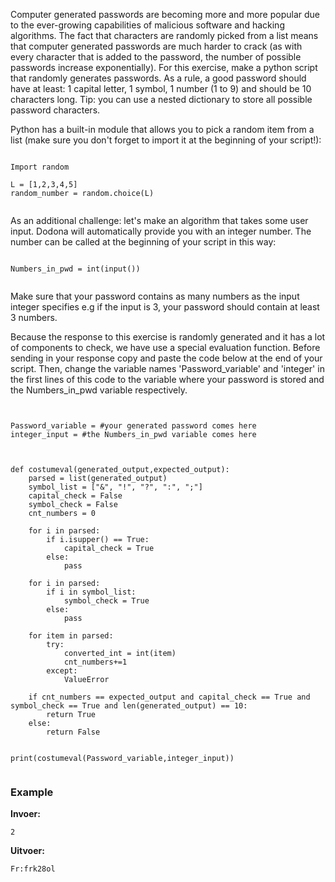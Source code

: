 Computer generated passwords are becoming more and more popular due to the ever-growing capabilities of malicious software and hacking algorithms. The fact that characters are randomly picked from a list means that computer generated passwords are much harder to crack (as with every character that is added to the password, the number of possible passwords increase exponentially). For this exercise, make a python script that randomly generates passwords. As a rule, a good password should have at least: 1 capital letter, 1 symbol, 1 number (1 to 9) and should be 10 characters long. Tip: you can use a nested dictionary to store all possible password characters.

Python has a built-in module that allows you to pick a random item from a list (make sure you don't forget to import it at the beginning of your script!):


<pre><code>
Import random

L = [1,2,3,4,5]
random_number = random.choice(L)

</code></pre>


As an additional challenge: let's make an algorithm that takes some user input. Dodona will automatically provide you with an integer number. The number can be called at the beginning of your script in this way:

<pre><code>
Numbers_in_pwd = int(input())

</code></pre>

Make sure that your password contains as many numbers as the input integer specifies e.g if the input is 3, your password should contain at least 3 numbers. 


Because the response to this exercise is randomly generated and it has a lot of components to check, we have use a special evaluation function. Before sending in your response copy and paste the code below at the end of your script. Then, change the variable names 'Password_variable' and 'integer' in the first lines of this code to the variable where your password is stored and the Numbers_in_pwd variable respectively. 

<pre><code>

Password_variable = #your generated password comes here
integer_input = #the Numbers_in_pwd variable comes here



def costumeval(generated_output,expected_output):
    parsed = list(generated_output)
    symbol_list = ["&", "!", "?", ":", ";"]
    capital_check = False
    symbol_check = False
    cnt_numbers = 0

    for i in parsed:
        if i.isupper() == True:
            capital_check = True
        else:
            pass

    for i in parsed:
        if i in symbol_list:
            symbol_check = True
        else:
            pass

    for item in parsed:
        try:
            converted_int = int(item)
            cnt_numbers+=1
        except:
            ValueError

    if cnt_numbers == expected_output and capital_check == True and symbol_check == True and len(generated_output) == 10:
        return True
    else:
        return False


print(costumeval(Password_variable,integer_input))

</code></pre>







### Example

**Invoer:**

    2

**Uitvoer:**

    Fr:frk28ol



